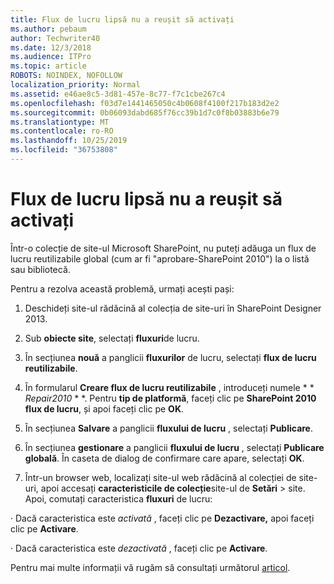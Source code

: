 ```yaml
---
title: Flux de lucru lipsă nu a reușit să activați
ms.author: pebaum
author: Techwriter40
ms.date: 12/3/2018
ms.audience: ITPro
ms.topic: article
ROBOTS: NOINDEX, NOFOLLOW
localization_priority: Normal
ms.assetid: e46ae8c5-3d81-457e-8c77-f7c1cbe267c4
ms.openlocfilehash: f03d7e1441465050c4b0608f4100f217b183d2e2
ms.sourcegitcommit: 0b06093dabd685f76cc39b1d7c0f8b03883b6e79
ms.translationtype: MT
ms.contentlocale: ro-RO
ms.lasthandoff: 10/25/2019
ms.locfileid: "36753808"
---
```

# <a name="missing-workflow-failed-to-activate"></a>Flux de lucru lipsă nu a reușit să activați

Într-o colecție de site-ul Microsoft SharePoint, nu puteți adăuga un flux de lucru reutilizabile global (cum ar fi "aprobare-SharePoint 2010") la o listă sau bibliotecă.
  
Pentru a rezolva această problemă, urmați acești pași: 
  
1. Deschideți site-ul rădăcină al colecția de site-uri în SharePoint Designer 2013.
  
2. Sub **obiecte site**, selectați **fluxuri**de lucru. 
  
3. În secțiunea **nouă** a panglicii **fluxurilor** de lucru, selectați **flux de lucru reutilizabile**. 
  
4. În formularul **Creare flux de lucru reutilizabile** , introduceți numele * * *Repair2010* * *. Pentru **tip de platformă**, faceți clic pe **SharePoint 2010 flux de lucru**, și apoi faceți clic pe **OK**. 
  
1. În secțiunea **Salvare** a panglicii **fluxului de lucru** , selectați **Publicare**. 
  
2. În secțiunea **gestionare** a panglicii **fluxului de lucru** , selectați **Publicare globală**. În caseta de dialog de confirmare care apare, selectați **OK**. 
  
3. Într-un browser web, localizați site-ul web rădăcină al colecției de site-uri, apoi accesați **caracteristicile de colecție**site-ul de **Setări** \> site. Apoi, comutați caracteristica **fluxuri** de lucru: 
  
· Dacă caracteristica este *activată* , faceți clic pe **Dezactivare,** apoi faceți clic pe **Activare**. 
  
· Dacă caracteristica este *dezactivată* , faceți clic pe **Activare**. 
  
Pentru mai multe informații vă rugăm să consultați următorul [articol](https://go.microsoft.com/fwlink/?linkid=2047770&amp;clcid=0x409).
  

